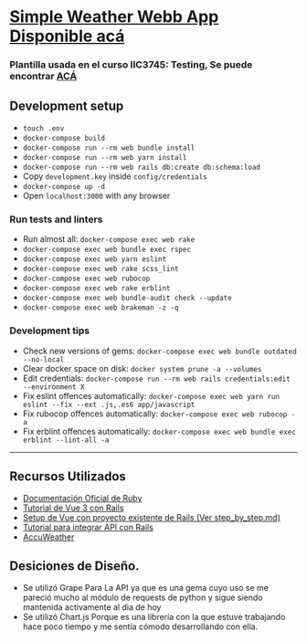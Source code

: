 # [Simple Weather Webb App Disponible acá](https://simple-weather-webapp-by-henry.herokuapp.com/)

### Plantilla usada en el curso IIC3745: Testing, Se puede encontrar [ACÁ](https://github.com/IIC3745-2020-2/example)

## Development setup

* `touch .env`
* `docker-compose build`
* `docker-compose run --rm web bundle install`
* `docker-compose run --rm web yarn install`
* `docker-compose run --rm web rails db:create db:schema:load`
* Copy `development.key` inside `config/credentials`
* `docker-compose up -d`
* Open `localhost:3000` with any browser

### Run tests and linters

* Run almost all: `docker-compose exec web rake`
* `docker-compose exec web bundle exec rspec`
* `docker-compose exec web yarn eslint`
* `docker-compose exec web rake scss_lint`
* `docker-compose exec web rubocop`
* `docker-compose exec web rake erblint`
* `docker-compose exec web bundle-audit check --update`
* `docker-compose exec web brakeman -z -q`

### Development tips

* Check new versions of gems: `docker-compose exec web bundle outdated --no-local`
* Clear docker space on disk: `docker system prune -a --volumes`
* Edit credentials: `docker-compose run --rm web rails credentials:edit --environment X`
* Fix eslint offences automatically: `docker-compose exec web yarn run eslint --fix --ext .js,.es6 app/javascript`
* Fix rubocop offences automatically: `docker-compose exec web rubocop -a`
* Fix erblint offences automatically: `docker-compose exec web bundle exec erblint --lint-all -a`

***
## Recursos Utilizados

* [Documentación Oficial de Ruby](https://guides.rubyonrails.org/)
* [Tutorial de Vue 3 con Rails](https://dev.to/vannsl/vue3-on-rails-l9d#install-npm-packages)
* [Setup de Vue con proyecto existente de Rails (Ver step_by_step.md)](https://gist.github.com/stungeye/65558d2d7d03356754a3ede55f6fcf31)
* [Tutorial para integrar API con Rails](https://medium.com/@ryanwaldorf/how-to-add-an-api-to-an-existing-rails-app-1d2419ba91bd)
* [AccuWeather](https://developer.accuweather.com/)

## Desiciones de Diseño.

* Se utilizó Grape Para La API ya que es una gema cuyo uso se me pareció mucho al módulo de requests de python y sigue siendo mantenida activamente al dia de hoy
* Se utilizó Chart.js Porque es una librería con la que estuve trabajando hace poco tiempo y me sentía cómodo desarrollando con ella.
